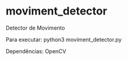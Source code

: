# moviment_detector
Detector de Movimento

Para executar:
python3 moviment_detector.py


Dependências:
OpenCV
